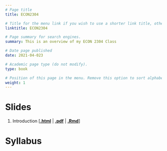 ```yaml
---
# Page title
title: ECON2304

# Title for the menu link if you wish to use a shorter link title, otherwise remove this option.
linktitle: ECON2304

# Page summary for search engines.
summary: This is an overview of my ECON 2304 Class

# Date page published
date: 2021-04-023

# Academic page type (do not modify).
type: book

# Position of this page in the menu. Remove this option to sort alphabetically.
weight: 1
---
```


# Slides

1. Introduction \[[**.html**](https://hhadah.github.io/MicroSlides/MyPresentations/intro/intro.html) | [**.pdf**](https://hhadah.github.io/MicroSlides/MyPresentations/intro/intro.pdf) | [**.Rmd**](https://hhadah.github.io/MicroSlides/MyPresentations/intro/intro.Rmd)\]

# Syllabus

